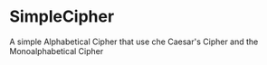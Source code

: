 # SimpleCipher
A simple Alphabetical Cipher that use che Caesar's Cipher and the Monoalphabetical Cipher
